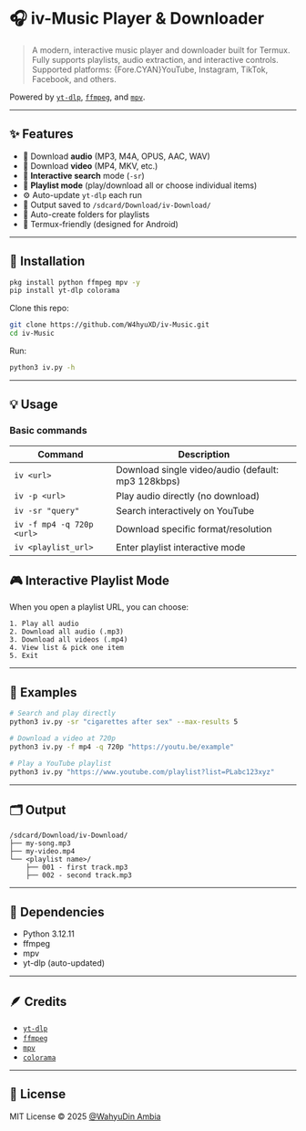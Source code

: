 # 🎧 iv-Music Player & Downloader
> A modern, interactive music player and downloader built for Termux.
Fully supports playlists, audio extraction, and interactive controls. 
Supported platforms: {Fore.CYAN}YouTube, Instagram, TikTok, Facebook, and others.

Powered by [`yt-dlp`](https://github.com/yt-dlp/yt-dlp), [`ffmpeg`](https://ffmpeg.org), and [`mpv`](https://mpv.io).

---

## ✨ Features

- 🎵 Download **audio** (MP3, M4A, OPUS, AAC, WAV)
- 🎥 Download **video** (MP4, MKV, etc.)
- 🧠 **Interactive search** mode (`-sr`)
- 📜 **Playlist mode** (play/download all or choose individual items)
- ⚙️ Auto-update `yt-dlp` each run
- 📂 Output saved to `/sdcard/Download/iv-Download/`
- 🔁 Auto-create folders for playlists
- 💬 Termux-friendly (designed for Android)

---

## 🚀 Installation

```bash
pkg install python ffmpeg mpv -y
pip install yt-dlp colorama
```

Clone this repo:
```bash
git clone https://github.com/W4hyuXD/iv-Music.git
cd iv-Music
```

Run:
```bash
python3 iv.py -h
```
---

## 💡 Usage

### Basic commands

| Command | Description |
|----------|--------------|
| `iv <url>` | Download single video/audio (default: mp3 128kbps) |
| `iv -p <url>` | Play audio directly (no download) |
| `iv -sr "query"` | Search interactively on YouTube |
| `iv -f mp4 -q 720p <url>` | Download specific format/resolution |
| `iv <playlist_url>` | Enter playlist interactive mode |


## 🎮 Interactive Playlist Mode

When you open a playlist URL, you can choose:
```
1. Play all audio
2. Download all audio (.mp3)
3. Download all videos (.mp4)
4. View list & pick one item
5. Exit
```

---

## 🧠 Examples

```bash
# Search and play directly
python3 iv.py -sr "cigarettes after sex" --max-results 5

# Download a video at 720p
python3 iv.py -f mp4 -q 720p "https://youtu.be/example"

# Play a YouTube playlist
python3 iv.py "https://www.youtube.com/playlist?list=PLabc123xyz"
```

---

## 🗂️ Output

```
/sdcard/Download/iv-Download/
├── my-song.mp3
├── my-video.mp4
└── <playlist name>/
    ├── 001 - first track.mp3
    ├── 002 - second track.mp3
```

---

## 🧰 Dependencies

- Python 3.12.11
- ffmpeg
- mpv
- yt-dlp (auto-updated)

---

## 🪶 Credits

- [`yt-dlp`](https://github.com/yt-dlp/yt-dlp)
- [`ffmpeg`](https://ffmpeg.org)
- [`mpv`](https://mpv.io)
- [`colorama`](https://pypi.org/project/colorama/)

---

## 📜 License

MIT License © 2025 [@WahyuDin Ambia](https://github.com/w4hyuXD)

